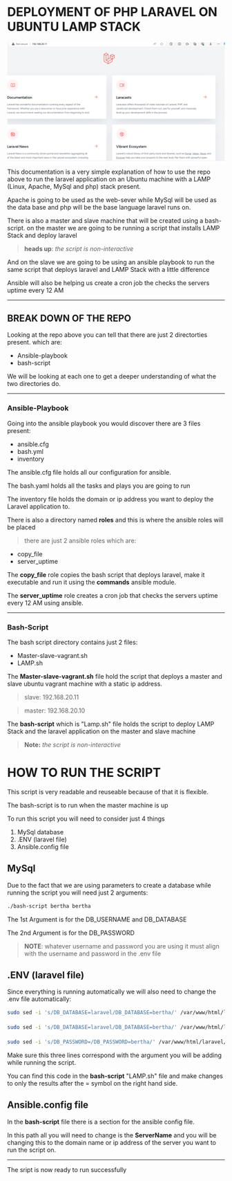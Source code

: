 # DEPLOYMENT OF PHP LARAVEL ON UBUNTU LAMP STACK 

![Alt text](<LARAVEL SLAVE 1.png>)

This documentation is a very simple explanation of how to use the repo above to run the laravel application on an Ubuntu machine with a LAMP (Linux, Apache, MySql and php) stack  present.

Apache is going to be used as the web-sever while MySql will be used as the data base and php will be the base language laravel runs on.

There is also a master and slave machine that will be created using a bash-script. on the master we are going to be running a script that installs LAMP Stack and deploy laravel 

> **heads up**: *the script is non-interactive*

And on the slave we are going to be using an ansible playbook to run the same script that deploys laravel and LAMP Stack with a little difference 

Ansible will also be helping us create a cron job the checks the servers uptime every 12 AM

---

## BREAK DOWN OF THE REPO

Looking at the repo above you can tell that there are just 2 directorties present. which are:

- Ansible-playbook
- bash-script

We will be looking at each one to get a deeper understanding of what the two directories do.

---
### Ansible-Playbook

Going into the ansible playbook you would discover there are 3 files present:

- ansible.cfg
- bash.yml
- inventory

The ansible.cfg file holds all our configuration for ansible.

The bash.yaml holds all the tasks and plays you are going to run

The inventory file holds the  domain or ip address you want to deploy the Laravel application to.

There is also a directory named **roles** and this is where the ansible roles will be placed 

> there are just 2 ansible roles which are:

- copy_file
- server_uptime

The **copy_file** role copies the bash script that deploys laravel, make it executable and run it using the **commands** ansible module.

The **server_uptime** role creates a cron job that checks the servers uptime every 12 AM using ansible.


---

### Bash-Script

The bash script directory contains just 2 files:

- Master-slave-vagrant.sh
- LAMP.sh

The **Master-slave-vagrant.sh** file hold the script that deploys a master and slave ubuntu vagrant machine with a static ip address.

> slave: 192.168.20.11

> master: 192.168.20.10

The **bash-script** which is "Lamp.sh" file holds the script to deploy LAMP Stack and the laravel application on the master and slave machine

> **Note:** *the script is non-interactive*

# HOW TO RUN THE SCRIPT

This script is very readable and reuseable because of that it is flexible. 

The bash-script is to run when the master machine is up

To run this script you will need to consider just 4 things

1. MySql database
2. .ENV (laravel file)
3. Ansible.config file

## MySql

Due to the fact that we are using parameters to create a database while running the script you will need just 2 arguments:

```bash
./bash-script bertha bertha
```
The 1st Argument is for the DB_USERNAME and DB_DATABASE

The 2nd Argument is for the DB_PASSWORD

> **NOTE**: whatever username and password you are using it must align with the username and password in the .env file

## .ENV (laravel file)

Since everything is running automatically we will also need to change the .env file automatically:

```bash bertha bertha
sudo sed -i 's/DB_DATABASE=laravel/DB_DATABASE=bertha/' /var/www/html/laravel/.env

sudo sed -i 's/DB_DATABASE=laravel/DB_DATABASE=bertha/' /var/www/html/laravel/.env

sudo sed -i 's/DB_PASSWORD=/DB_PASSWORD=bertha/' /var/www/html/laravel/.env
```

Make sure this three lines correspond with the argument you will be adding while running the script.

You can find this code in the **bash-script** "LAMP.sh" file and make changes to only the results after the = symbol on the right hand side.

## Ansible.config file

In the **bash-script** file there is a section for the ansible config file.

In this path all you will need to change is the **ServerName** and you will be changing this to the domain name or ip address of the server you want to run the script on.

---
The sript is now ready to run successfully

